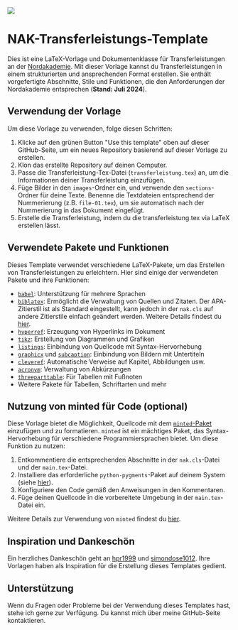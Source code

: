 ![](https://img.shields.io/badge/Stand-Juli_2024-green)

# NAK-Transferleistungs-Template

Dies ist eine LaTeX-Vorlage und Dokumentenklasse für Transferleistungen an der [Nordakademie](https://www.nordakademie.de). Mit dieser Vorlage kannst du Transferleistungen in einem strukturierten und ansprechenden Format erstellen. Sie enthält vorgefertigte Abschnitte, Stile und Funktionen, die den Anforderungen der Nordakademie entsprechen (**Stand: Juli 2024**).

## Verwendung der Vorlage

Um diese Vorlage zu verwenden, folge diesen Schritten:

1. Klicke auf den grünen Button "Use this template" oben auf dieser GitHub-Seite, um ein neues Repository basierend auf dieser Vorlage zu erstellen.
2. Klon das erstellte Repository auf deinen Computer.
3. Passe die Transferleistung-Tex-Datei (`transferleistung.tex`) an, um die Informationen deiner Transferleistung einzufügen.
4. Füge Bilder in den `images`-Ordner ein, und verwende den `sections`-Ordner für deine Texte. Benenne die Textdateien entsprechend der Nummerierung (z.B. `file-01.tex`), um sie automatisch nach der Nummerierung in das Dokument eingefügt.
5. Erstelle die Transferleistung, indem du die transferleistung.tex via LaTeX erstellen lässt.

## Verwendete Pakete und Funktionen

Dieses Template verwendet verschiedene LaTeX-Pakete, um das Erstellen von Transferleistungen zu erleichtern. Hier sind einige der verwendeten Pakete und ihre Funktionen:

- [`babel`](https://ctan.org/pkg/babel): Unterstützung für mehrere Sprachen
- [`biblatex`](https://www.ctan.org/pkg/biblatex): Ermöglicht die Verwaltung von Quellen und Zitaten. Der APA-Zitierstil ist als Standard eingestellt, kann jedoch in der `nak.cls` auf andere Zitierstile einfach geändert werden. Weitere Details findest du [hier](https://de.overleaf.com/learn/latex/Biblatex_bibliography_styles).
- [`hyperref`](https://www.ctan.org/pkg/hyperref): Erzeugung von Hyperlinks im Dokument
- [`tikz`](https://www.ctan.org/pkg/pgf): Erstellung von Diagrammen und Grafiken
- [`listings`](https://ctan.org/pkg/listings): Einbindung von Quellcode mit Syntax-Hervorhebung
- [`graphicx`](https://ctan.org/pkg/graphicx) und [`subcaption`](https://ctan.org/pkg/subcaption): Einbindung von Bildern mit Untertiteln
- [`cleveref`](https://ctan.org/pkg/cleveref): Automatische Verweise auf Kapitel, Abbildungen usw.
- [`acronym`](https://ctan.org/pkg/acronym): Verwaltung von Abkürzungen
- [`threeparttable`](https://ctan.org/pkg/threeparttable): Für Tabellen mit Fußnoten
- Weitere Pakete für Tabellen, Schriftarten und mehr

## Nutzung von minted für Code (optional)

Diese Vorlage bietet die Möglichkeit, Quellcode mit dem [`minted`-Paket](https://www.ctan.org/pkg/minted) einzufügen und zu formatieren. `minted` ist ein mächtiges Paket, das Syntax-Hervorhebung für verschiedene Programmiersprachen bietet. Um diese Funktion zu nutzen:

1. Entkommentiere die entsprechenden Abschnitte in der `nak.cls`-Datei und der `main.tex`-Datei.
2. Installiere das erforderliche `python-pygments`-Paket auf deinem System (siehe [hier](https://pypi.org/project/Pygments/)).
3. Konfiguriere den Code gemäß den Anweisungen in den Kommentaren.
4. Füge deinen Quellcode in die vorbereitete Umgebung in der `main.tex`-Datei ein.

Weitere Details zur Verwendung von `minted` findest du [hier](https://ctan.org/pkg/minted).

## Inspiration und Dankeschön

Ein herzliches Dankeschön geht an [hpr1999](https://github.com/hpr1999/deg_transferleistung_latex) und [simondose1012](https://github.com/simondose1012/transferleistung-template). Ihre Vorlagen haben als Inspiration für die Erstellung dieses Templates gedient.

## Unterstützung

Wenn du Fragen oder Probleme bei der Verwendung dieses Templates hast, stehe ich gerne zur Verfügung. Du kannst mich über meine GitHub-Seite kontaktieren.
